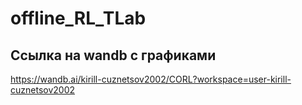 # offline_RL_TLab

## Ссылка на wandb с графиками
https://wandb.ai/kirill-cuznetsov2002/CORL?workspace=user-kirill-cuznetsov2002
